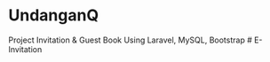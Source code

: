 
# UndanganQ

Project Invitation & Guest Book Using Laravel, MySQL, Bootstrap
#   E - I n v i t a t i o n  
 
